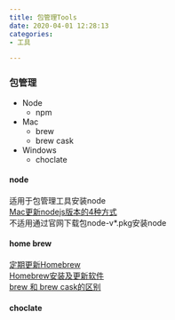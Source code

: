 ```yaml
---
title: 包管理Tools
date: 2020-04-01 12:28:13
categories:
- 工具

---
```


### 包管理
* Node  
	- npm  
* Mac  
	- brew  
	- brew cask  
* Windows  
	- choclate  
<!--more-->
	
#### node
适用于包管理工具安装node  
[Mac更新nodejs版本的4种方式](https://bytearcher.com/articles/ways-to-get-the-latest-node.js-version-on-a-mac/)  
不适用通过官网下载包node-v*.pkg安装node


#### home brew
[定期更新Homebrew](https://www.jianshu.com/p/6f650badc462)  
[Homebrew安装及更新软件](https://juejin.im/post/5ce5ff9f5188257f32616ddc)  
[brew 和 brew cask的区别](https://www.jianshu.com/p/5c42ae82fc77)

#### choclate
